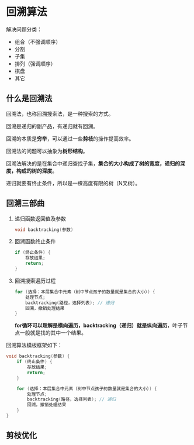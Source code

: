 # 回溯算法

解决问题分类：

- 组合（不强调顺序）
- 分割
- 子集
- 排列（强调顺序）
- 棋盘
- 其它

## 什么是回溯法

回溯法，也称回溯搜索法，是一种搜索的方式。

回溯是递归的副产品，有递归就有回溯。

回溯的本质是**穷举**，可以通过一些**剪枝**的操作提高效率。

回溯法的问题可以抽象为**树形结构**。

回溯法解决的是在集合中递归查找子集，**集合的大小构成了树的宽度，递归的深度，构成的树的深度**。

递归就要有终止条件，所以是一棵高度有限的树（N叉树）。

## 回溯三部曲

1. 递归函数返回值及参数

    ```c++
    void backtracking(参数)
    ```

2. 回溯函数终止条件

    ```c++
    if (终止条件) {
        存放结果;
        return;
    }
    ```

3. 回溯搜索遍历过程

    ```c++
    for (选择：本层集合中元素（树中节点孩子的数量就是集合的大小）) {
        处理节点;
        backtracking(路径，选择列表); // 递归
        回溯，撤销处理结果
    }
    ```

    **for循环可以理解是横向遍历，backtracking（递归）就是纵向遍历**，叶子节点一般就是找的其中一个结果。

回溯算法模板框架如下：

```c++
void backtracking(参数) {
    if (终止条件) {
        存放结果;
        return;
    }

    for (选择：本层集合中元素（树中节点孩子的数量就是集合的大小）) {
        处理节点;
        backtracking(路径，选择列表); // 递归
        回溯，撤销处理结果
    }
}
```

## 剪枝优化